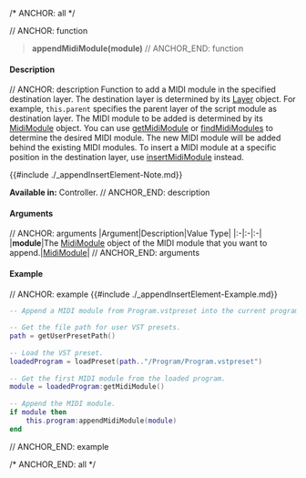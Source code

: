 /* ANCHOR: all */

// ANCHOR: function
>**appendMidiModule(module)**
// ANCHOR_END: function

#### Description

// ANCHOR: description
Function to add a MIDI module in the specified destination layer. The destination layer is determined by its [Layer](./Layer.md) object. For example, ``this.parent`` specifies the parent layer of the script module as destination layer. The MIDI module to be added is determined by its [MidiModule](./MidiModule.md) object. You can use [getMidiModule](./getMidiModule.md) or [findMidiModules](./findMidiModules.md) to determine the desired MIDI module. The new MIDI module will be added behind the existing MIDI modules. To insert a MIDI module at a specific position in the destination layer, use [insertMidiModule](./insertMidiModule.md) instead.

{{#include ./_appendInsertElement-Note.md}}

**Available in:** Controller.
// ANCHOR_END: description

#### Arguments

// ANCHOR: arguments
|Argument|Description|Value Type|
|:-|:-|:-|
|**module**|The [MidiModule](./MidiModule.md) object of the MIDI module that you want to append.|[MidiModule](./MidiModule.md)|
// ANCHOR_END: arguments

#### Example

// ANCHOR: example
{{#include ./_appendInsertElement-Example.md}}

```lua
-- Append a MIDI module from Program.vstpreset into the current program.
    
-- Get the file path for user VST presets.
path = getUserPresetPath()
    
-- Load the VST preset.
loadedProgram = loadPreset(path.."/Program/Program.vstpreset")
    
-- Get the first MIDI module from the loaded program.
module = loadedProgram:getMidiModule()
    
-- Append the MIDI module.
if module then
    this.program:appendMidiModule(module)
end
```
// ANCHOR_END: example

/* ANCHOR_END: all */